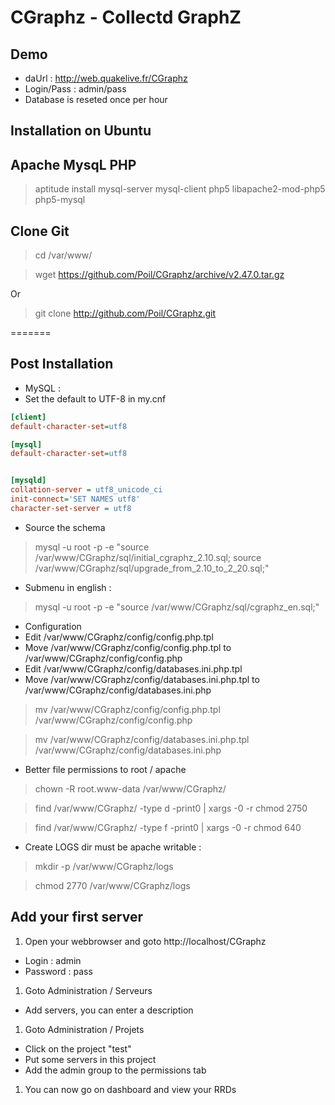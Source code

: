 CGraphz - Collectd GraphZ
=============
Demo
-------
* daUrl : http://web.quakelive.fr/CGraphz
* Login/Pass : admin/pass
* Database is reseted once per hour

Installation on Ubuntu
-------

Apache MysqL PHP
-----
> aptitude install mysql-server mysql-client php5 libapache2-mod-php5 php5-mysql

Clone Git
-----
> cd /var/www/

> wget https://github.com/Poil/CGraphz/archive/v2.47.0.tar.gz

Or

> git clone http://github.com/Poil/CGraphz.git

=======

Post Installation
-----
* MySQL : 
 * Set the default to UTF-8 in my.cnf

```ini
[client]
default-character-set=utf8

[mysql]
default-character-set=utf8


[mysqld]
collation-server = utf8_unicode_ci
init-connect='SET NAMES utf8'
character-set-server = utf8
```

 * Source the schema
> mysql -u root -p -e "source /var/www/CGraphz/sql/initial_cgraphz_2.10.sql; source /var/www/CGraphz/sql/upgrade_from_2.10_to_2_20.sql;"

 * Submenu in english :
> mysql -u root -p -e "source /var/www/CGraphz/sql/cgraphz_en.sql;"

* Configuration
 * Edit /var/www/CGraphz/config/config.php.tpl
 * Move /var/www/CGraphz/config/config.php.tpl to /var/www/CGraphz/config/config.php
 * Edit /var/www/CGraphz/config/databases.ini.php.tpl
 * Move /var/www/CGraphz/config/databases.ini.php.tpl to /var/www/CGraphz/config/databases.ini.php

> mv /var/www/CGraphz/config/config.php.tpl /var/www/CGraphz/config/config.php

> mv /var/www/CGraphz/config/databases.ini.php.tpl /var/www/CGraphz/config/databases.ini.php


* Better file permissions to root / apache

> chown -R root.www-data /var/www/CGraphz/

> find /var/www/CGraphz/ -type d -print0 | xargs -0 -r chmod 2750

> find /var/www/CGraphz/ -type f -print0 | xargs -0 -r chmod 640

* Create LOGS dir must be apache writable :

> mkdir -p /var/www/CGraphz/logs

> chmod 2770 /var/www/CGraphz/logs

Add your first server
-------
1. Open your webbrowser and goto http://localhost/CGraphz
 * Login : admin
 * Password : pass

1. Goto Administration / Serveurs
 * Add servers, you can enter a description
1. Goto Administration / Projets
 * Click on the project "test"
 * Put some servers in this project
 * Add the admin group to the permissions tab
1. You can now go on dashboard and view your RRDs

